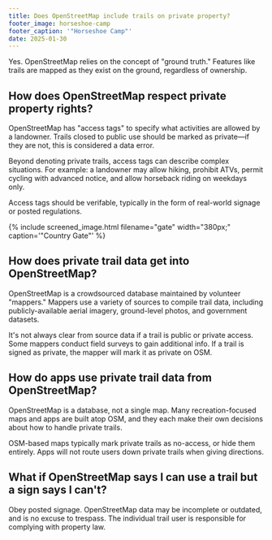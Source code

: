 ```yaml
---
title: Does OpenStreetMap include trails on private property?
footer_image: horseshoe-camp
footer_caption: '"Horseshoe Camp"'
date: 2025-01-30
---
```

Yes. OpenStreetMap relies on the concept of "ground truth." Features like trails are mapped as they exist on the ground, regardless of ownership.

## How does OpenStreetMap respect private property rights?

OpenStreetMap has "access tags" to specify what activities are allowed by a landowner. Trails closed to public use should be marked as private—if they are not, this is considered a data error.

Beyond denoting private trails, access tags can describe complex situations. For example: a landowner may allow hiking, prohibit ATVs, permit cycling with advanced notice, and allow horseback riding on weekdays only.

Access tags should be verifable, typically in the form of real-world signage or posted regulations.

{% include screened_image.html filename="gate" width="380px;" caption='"Country Gate"' %}

## How does private trail data get into OpenStreetMap?

OpenStreetMap is a crowdsourced database maintained by volunteer "mappers." Mappers use a variety of sources to compile trail data, including publicly-available aerial imagery, ground-level photos, and government datasets.

It's not always clear from source data if a trail is public or private access. Some mappers conduct field surveys to gain additional info. If a trail is signed as private, the mapper will mark it as private on OSM.

## How do apps use private trail data from OpenStreetMap?

OpenStreetMap is a database, not a single map. Many recreation-focused maps and apps are built atop OSM, and they each make their own decisions about how to handle private trails.

OSM-based maps typically mark private trails as no-access, or hide them entirely. Apps will not route users down private trails when giving directions.

## What if OpenStreetMap says I can use a trail but a sign says I can't?

Obey posted signage. OpenStreetMap data may be incomplete or outdated, and is no excuse to trespass. The individual trail user is responsible for complying with property law.

